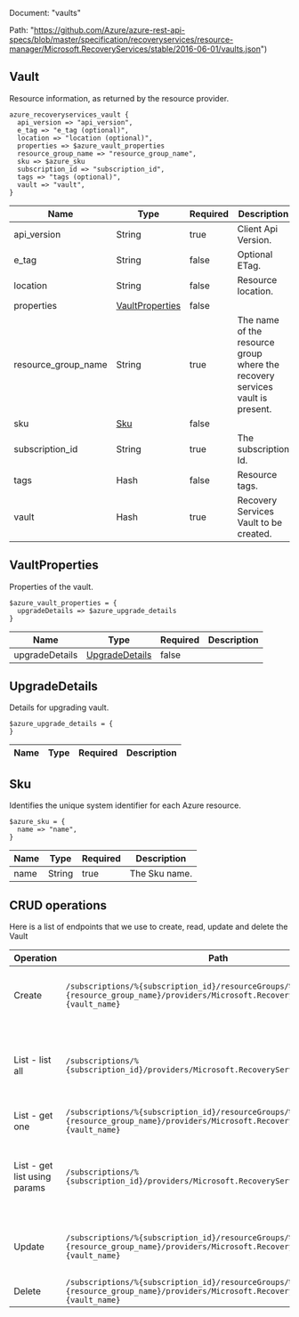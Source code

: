 Document: "vaults"


Path: "https://github.com/Azure/azure-rest-api-specs/blob/master/specification/recoveryservices/resource-manager/Microsoft.RecoveryServices/stable/2016-06-01/vaults.json")

## Vault

Resource information, as returned by the resource provider.

```puppet
azure_recoveryservices_vault {
  api_version => "api_version",
  e_tag => "e_tag (optional)",
  location => "location (optional)",
  properties => $azure_vault_properties
  resource_group_name => "resource_group_name",
  sku => $azure_sku
  subscription_id => "subscription_id",
  tags => "tags (optional)",
  vault => "vault",
}
```

| Name        | Type           | Required       | Description       |
| ------------- | ------------- | ------------- | ------------- |
|api_version | String | true | Client Api Version. |
|e_tag | String | false | Optional ETag. |
|location | String | false | Resource location. |
|properties | [VaultProperties](#vaultproperties) | false |  |
|resource_group_name | String | true | The name of the resource group where the recovery services vault is present. |
|sku | [Sku](#sku) | false |  |
|subscription_id | String | true | The subscription Id. |
|tags | Hash | false | Resource tags. |
|vault | Hash | true | Recovery Services Vault to be created. |
        
## VaultProperties

Properties of the vault.

```puppet
$azure_vault_properties = {
  upgradeDetails => $azure_upgrade_details
}
```

| Name        | Type           | Required       | Description       |
| ------------- | ------------- | ------------- | ------------- |
|upgradeDetails | [UpgradeDetails](#upgradedetails) | false |  |
        
## UpgradeDetails

Details for upgrading vault.

```puppet
$azure_upgrade_details = {
}
```

| Name        | Type           | Required       | Description       |
| ------------- | ------------- | ------------- | ------------- |
        
## Sku

Identifies the unique system identifier for each Azure resource.

```puppet
$azure_sku = {
  name => "name",
}
```

| Name        | Type           | Required       | Description       |
| ------------- | ------------- | ------------- | ------------- |
|name | String | true | The Sku name. |



## CRUD operations

Here is a list of endpoints that we use to create, read, update and delete the Vault

| Operation | Path | Verb | Description | OperationID |
| ------------- | ------------- | ------------- | ------------- | ------------- |
|Create|`/subscriptions/%{subscription_id}/resourceGroups/%{resource_group_name}/providers/Microsoft.RecoveryServices/vaults/%{vault_name}`|Put|Creates or updates a Recovery Services vault.|Vaults_CreateOrUpdate|
|List - list all|`/subscriptions/%{subscription_id}/providers/Microsoft.RecoveryServices/vaults`|Get|Fetches all the resources of the specified type in the subscription.|Vaults_ListBySubscriptionId|
|List - get one|`/subscriptions/%{subscription_id}/resourceGroups/%{resource_group_name}/providers/Microsoft.RecoveryServices/vaults/%{vault_name}`|Get|Get the Vault details.|Vaults_Get|
|List - get list using params|`/subscriptions/%{subscription_id}/providers/Microsoft.RecoveryServices/vaults`|Get|Fetches all the resources of the specified type in the subscription.|Vaults_ListBySubscriptionId|
|Update|`/subscriptions/%{subscription_id}/resourceGroups/%{resource_group_name}/providers/Microsoft.RecoveryServices/vaults/%{vault_name}`|Put|Creates or updates a Recovery Services vault.|Vaults_CreateOrUpdate|
|Delete|`/subscriptions/%{subscription_id}/resourceGroups/%{resource_group_name}/providers/Microsoft.RecoveryServices/vaults/%{vault_name}`|Delete|Deletes a vault.|Vaults_Delete|
